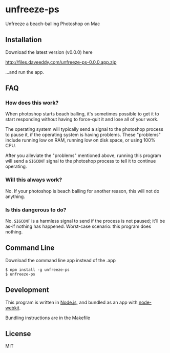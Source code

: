 unfreeze-ps
===========

Unfreeze a beach-balling Photoshop on Mac

Installation
------------

Download the latest version (v0.0.0) here

http://files.daveeddy.com/unfreeze-ps-0.0.0.app.zip

...and run the app.

FAQ
---

### How does this work?

When photoshop starts beach balling, it's sometimes possible to get it to start
responding without having to force-quit it and lose all of your work.

The operating system will typically send a signal to the photoshop process to
pause it, if the operating system is having problems.  These "problems" include
running low on RAM, running low on disk space, or using 100% CPU.

After you alleviate the "problems" mentioned above, running this program will send
a `SIGCONT` signal to the photoshop process to tell it to continue operating.

### Will this always work?

No.  If your photoshop is beach balling for another reason, this will not do anything.

### Is this dangerous to do?

No.  `SIGCONT` is a harmless signal to send if the process is not paused; it'll be as-if
nothing has happened.  Worst-case scenario: this program does nothing.

Command Line
------------

Download the command line app instead of the .app

    $ npm install -g unfreeze-ps
    $ unfreeze-ps

Development
-----------

This program is written in [Node.js](http://nodejs.org), and bundled as an app with
[node-webkit](https://github.com/rogerwang/node-webkit).

Bundling instructions are in the Makefile

License
-------

MIT
